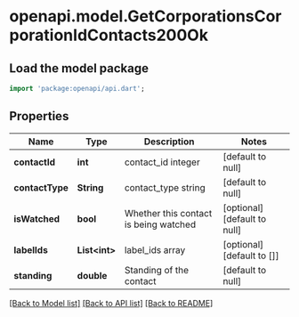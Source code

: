 # openapi.model.GetCorporationsCorporationIdContacts200Ok

## Load the model package
```dart
import 'package:openapi/api.dart';
```

## Properties
Name | Type | Description | Notes
------------ | ------------- | ------------- | -------------
**contactId** | **int** | contact_id integer | [default to null]
**contactType** | **String** | contact_type string | [default to null]
**isWatched** | **bool** | Whether this contact is being watched | [optional] [default to null]
**labelIds** | **List&lt;int&gt;** | label_ids array | [optional] [default to []]
**standing** | **double** | Standing of the contact | [default to null]

[[Back to Model list]](../README.md#documentation-for-models) [[Back to API list]](../README.md#documentation-for-api-endpoints) [[Back to README]](../README.md)


